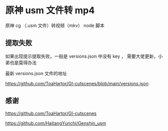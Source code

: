 # 原神 usm 文件转 mp4

原神 cg （.usm 文件）转视频（mkv） node 脚本

## 提取失败

如果出现提示提取失败，一般是 versions.json 中没有 key ， 需要大佬更新，小弟也是莫得办法

最新 versions.json 文件的地址

https://github.com/ToaHartor/GI-cutscenes/blob/main/versions.json

## 感谢

https://github.com/ToaHartor/GI-cutscenes

https://github.com/HaitangYunchi/Genshin_usm
